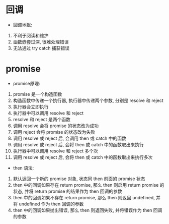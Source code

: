 # 回调
 - 回调地狱:
 1. 不利于阅读和维护
 2. 函数嵌套过深, 很难处理错误
 3. 无法通过 try catch 捕获错误

 # promise
 - promise原理:
 1. promise 是一个构造函数
 2. 构造函数中传递一个执行器, 执行器中传递两个参数, 分别是 resolve 和 reject
 3. 执行器会立即执行
 4. 执行器中可以调用 resolve 和 reject
 5. resolve 和 reject 是两个函数
 6. 调用 resolve 会将 promise 的状态改为成功
 7. 调用 reject 会将 promise 的状态改为失败
 8. 调用 resolve 或 reject 后, 会调用 then 或 catch 中的函数
 9. 调用 resolve 或 reject 后, 会将 then 或 catch 中的函数取出来执行
 10. 执行器中可以调用 resolve 和 reject 多个次
 11. 调用 resolve 或 reject 后, 会将 then 或 catch 中的函数取出来执行多次

 - then 语法:
 1. 默认返回一个新的 promise 对象, 状态同 then 前面的 promise 状态
 2. then 中的回调如果存在 return promise, 那么 then 则启用 return promise 的状态, 并将 return promise 的结果作为 then 回调的参数
 3. then 中的回调如果不存在 return promise, 那么 then 则返回 undefined, 并将 undefined 作为 then 回调的参数
 4. then 中的回调如果抛出错误, 那么 then 则返回失败, 并将错误作为 then 回调的参数